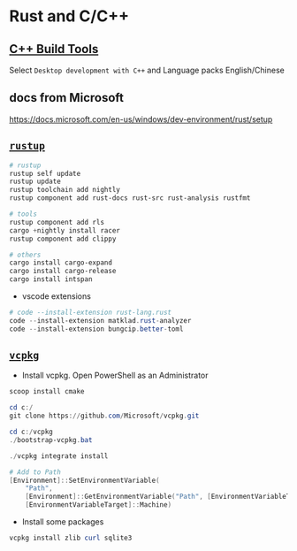 # Rust and C/C++

## [C++ Build Tools](https://visualstudio.microsoft.com/visual-cpp-build-tools/)

Select `Desktop development with C++` and Language packs English/Chinese

## docs from Microsoft

https://docs.microsoft.com/en-us/windows/dev-environment/rust/setup

## [`rustup`](https://rustup.rs/)

```powershell
# rustup
rustup self update
rustup update
rustup toolchain add nightly
rustup component add rust-docs rust-src rust-analysis rustfmt

# tools
rustup component add rls
cargo +nightly install racer
rustup component add clippy

# others
cargo install cargo-expand
cargo install cargo-release
cargo install intspan

```

* vscode extensions

```powershell
# code --install-extension rust-lang.rust
code --install-extension matklad.rust-analyzer
code --install-extension bungcip.better-toml

```

## [`vcpkg`](https://github.com/microsoft/vcpkg)

* Install vcpkg. Open PowerShell as an Administrator

```powershell
scoop install cmake

cd c:/
git clone https://github.com/Microsoft/vcpkg.git

cd c:/vcpkg
./bootstrap-vcpkg.bat

./vcpkg integrate install

# Add to Path
[Environment]::SetEnvironmentVariable(
    "Path",
    [Environment]::GetEnvironmentVariable("Path", [EnvironmentVariableTarget]::Machine) + ";C:\vcpkg",
    [EnvironmentVariableTarget]::Machine)

```

* Install some packages

```powershell
vcpkg install zlib curl sqlite3

```
